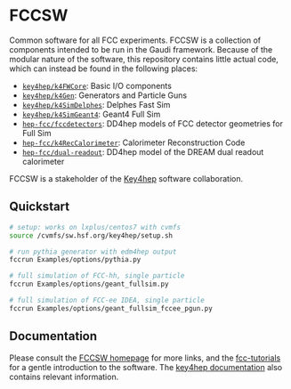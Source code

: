 # FCCSW

Common software for all FCC experiments. FCCSW is a collection of components intended to be run in the Gaudi framework.
Because of the modular nature of the software, this repository contains little actual code, which can instead be found in the following places:

* [`key4hep/k4FWCore`](https://github.com/key4hep/k4FWCore): Basic I/O components
* [`key4hep/k4Gen`](https://github.com/hep-fcc/k4gen): Generators and Particle Guns
* [`key4hep/k4SimDelphes`](https://github.com/key4hep/k4SimDelphes): Delphes Fast Sim
* [`key4hep/k4SimGeant4`](https://github.com/key4hep/k4SimGeant4): Geant4 Full Sim
* [`hep-fcc/fccdetectors`](https://github.com/hep-fcc/fccdetectors): DD4hep models of FCC detector geometries for Full Sim
* [`hep-fcc/k4RecCalorimeter`](https://github.com/hep-fcc/k4RecCalorimeter): Calorimeter Reconstruction Code
* [`hep-fcc/dual-readout`](https://github.com/hep-fcc/dual-readout): DD4hep model of the DREAM dual readout calorimeter

FCCSW is a stakeholder of the [Key4hep](http://cern.ch/key4hep) software collaboration.


## Quickstart

```bash
# setup: works on lxplus/centos7 with cvmfs
source /cvmfs/sw.hsf.org/key4hep/setup.sh

# run pythia generator with edm4hep output
fccrun Examples/options/pythia.py

# full simulation of FCC-hh, single particle
fccrun Examples/options/geant_fullsim.py

# full simulation of FCC-ee IDEA, single particle
fccrun Examples/options/geant_fullsim_fccee_pgun.py
```


## Documentation

Please consult the [FCCSW homepage](http://cern.ch/fccsw) for more links, and the [fcc-tutorials](https://hep-fcc.github.io/fcc-tutorials/) for a gentle introduction to the software. 
The [key4hep documentation](http://cern.ch/key4hep) also contains relevant information.
